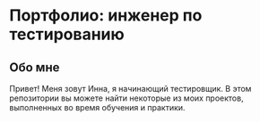 # Портфолио: инженер по тестированию
## Обо мне
Привет! Меня зовут Инна, я начинающий тестировщик.
В этом репозитории вы можете найти некоторые из моих проектов, выполненных во время обучения и практики.
